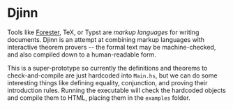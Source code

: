 # Djinn

Tools like [Forester](https://www.jonmsterling.com/index/index.xml), TeX, or Typst are _markup languages_ for writing documents. Djinn is an attempt at combining markup languages with interactive theorem provers -- the formal text may be machine-checked, and also compiled down to a human-readable form.

This is a super-prototype so currently the definitions and theorems to check-and-compile are just hardcoded into `Main.hs`, but we can do some interesting things like defining equality, conjunction, and proving their introduction rules. Running the executable will check the hardcoded objects and compile them to HTML, placing them in the `examples` folder.